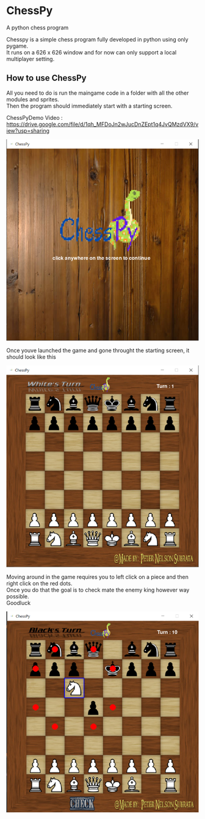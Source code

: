 # ChessPy
A python chess program
  
Chesspy is a simple chess program fully developed in python using only pygame.  
It runs on a 626 x 626 window and for now can only support a local multiplayer setting.
  
## How to use ChessPy  
All you need to do is run the maingame code in a folder with all the other modules and sprites.  
Then the program should immediately start with a starting screen.  

ChessPyDemo Video : https://drive.google.com/file/d/1qh_MFDoJn2wJucDnZEpt1q4JvQMzdVX9/view?usp=sharing
  
![](Example/Startpage.PNG)
  
Once youve launched the game and gone throught the starting screen, it should look like this   

![](Example/game.PNG)  
  
Moving around in the game requires you to left click on a piece and then right click on the red dots.  
Once you do that the goal is to check mate the enemy king however way possible.  
Goodluck   

![](Example/chec.PNG)
